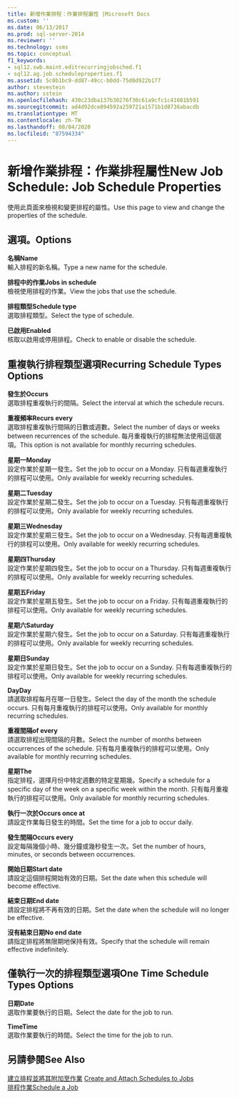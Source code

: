 ```yaml
---
title: 新增作業排程：作業排程屬性 |Microsoft Docs
ms.custom: ''
ms.date: 06/13/2017
ms.prod: sql-server-2014
ms.reviewer: ''
ms.technology: ssms
ms.topic: conceptual
f1_keywords:
- sql12.swb.maint.editrecurringjobsched.f1
- sql12.ag.job.scheduleproperties.f1
ms.assetid: 5c0b1bc9-dd87-49cc-b0dd-75d0d922b177
author: stevestein
ms.author: sstein
ms.openlocfilehash: 430c23dba137b30276f30c61a9cfc1c41681b591
ms.sourcegitcommit: ad4d92dce894592a259721a1571b1d8736abacdb
ms.translationtype: MT
ms.contentlocale: zh-TW
ms.lasthandoff: 08/04/2020
ms.locfileid: "87594334"
---
```

# <a name="new-job-schedule-job-schedule-properties"></a><span data-ttu-id="e6e27-102">新增作業排程：作業排程屬性</span><span class="sxs-lookup"><span data-stu-id="e6e27-102">New Job Schedule: Job Schedule Properties</span></span>
  <span data-ttu-id="e6e27-103">使用此頁面來檢視和變更排程的屬性。</span><span class="sxs-lookup"><span data-stu-id="e6e27-103">Use this page to view and change the properties of the schedule.</span></span>  
  
## <a name="options"></a><span data-ttu-id="e6e27-104">選項。</span><span class="sxs-lookup"><span data-stu-id="e6e27-104">Options</span></span>  
 <span data-ttu-id="e6e27-105">**名稱**</span><span class="sxs-lookup"><span data-stu-id="e6e27-105">**Name**</span></span>  
 <span data-ttu-id="e6e27-106">輸入排程的新名稱。</span><span class="sxs-lookup"><span data-stu-id="e6e27-106">Type a new name for the schedule.</span></span>  
  
 <span data-ttu-id="e6e27-107">**排程中的作業**</span><span class="sxs-lookup"><span data-stu-id="e6e27-107">**Jobs in schedule**</span></span>  
 <span data-ttu-id="e6e27-108">檢視使用排程的作業。</span><span class="sxs-lookup"><span data-stu-id="e6e27-108">View the jobs that use the schedule.</span></span>  
  
 <span data-ttu-id="e6e27-109">**排程類型**</span><span class="sxs-lookup"><span data-stu-id="e6e27-109">**Schedule type**</span></span>  
 <span data-ttu-id="e6e27-110">選取排程類型。</span><span class="sxs-lookup"><span data-stu-id="e6e27-110">Select the type of schedule.</span></span>  
  
 <span data-ttu-id="e6e27-111">**已啟用**</span><span class="sxs-lookup"><span data-stu-id="e6e27-111">**Enabled**</span></span>  
 <span data-ttu-id="e6e27-112">核取以啟用或停用排程。</span><span class="sxs-lookup"><span data-stu-id="e6e27-112">Check to enable or disable the schedule.</span></span>  
  
## <a name="recurring-schedule-types-options"></a><span data-ttu-id="e6e27-113">重複執行排程類型選項</span><span class="sxs-lookup"><span data-stu-id="e6e27-113">Recurring Schedule Types Options</span></span>  
 <span data-ttu-id="e6e27-114">**發生於**</span><span class="sxs-lookup"><span data-stu-id="e6e27-114">**Occurs**</span></span>  
 <span data-ttu-id="e6e27-115">選取排程重複執行的間隔。</span><span class="sxs-lookup"><span data-stu-id="e6e27-115">Select the interval at which the schedule recurs.</span></span>  
  
 <span data-ttu-id="e6e27-116">**重複頻率**</span><span class="sxs-lookup"><span data-stu-id="e6e27-116">**Recurs every**</span></span>  
 <span data-ttu-id="e6e27-117">選取排程重複執行間隔的日數或週數。</span><span class="sxs-lookup"><span data-stu-id="e6e27-117">Select the number of days or weeks between recurrences of the schedule.</span></span> <span data-ttu-id="e6e27-118">每月重複執行的排程無法使用這個選項。</span><span class="sxs-lookup"><span data-stu-id="e6e27-118">This option is not available for monthly recurring schedules.</span></span>  
  
 <span data-ttu-id="e6e27-119">**星期一**</span><span class="sxs-lookup"><span data-stu-id="e6e27-119">**Monday**</span></span>  
 <span data-ttu-id="e6e27-120">設定作業於星期一發生。</span><span class="sxs-lookup"><span data-stu-id="e6e27-120">Set the job to occur on a Monday.</span></span> <span data-ttu-id="e6e27-121">只有每週重複執行的排程可以使用。</span><span class="sxs-lookup"><span data-stu-id="e6e27-121">Only available for weekly recurring schedules.</span></span>  
  
 <span data-ttu-id="e6e27-122">**星期二**</span><span class="sxs-lookup"><span data-stu-id="e6e27-122">**Tuesday**</span></span>  
 <span data-ttu-id="e6e27-123">設定作業於星期二發生。</span><span class="sxs-lookup"><span data-stu-id="e6e27-123">Set the job to occur on a Tuesday.</span></span> <span data-ttu-id="e6e27-124">只有每週重複執行的排程可以使用。</span><span class="sxs-lookup"><span data-stu-id="e6e27-124">Only available for weekly recurring schedules.</span></span>  
  
 <span data-ttu-id="e6e27-125">**星期三**</span><span class="sxs-lookup"><span data-stu-id="e6e27-125">**Wednesday**</span></span>  
 <span data-ttu-id="e6e27-126">設定作業於星期三發生。</span><span class="sxs-lookup"><span data-stu-id="e6e27-126">Set the job to occur on a Wednesday.</span></span> <span data-ttu-id="e6e27-127">只有每週重複執行的排程可以使用。</span><span class="sxs-lookup"><span data-stu-id="e6e27-127">Only available for weekly recurring schedules.</span></span>  
  
 <span data-ttu-id="e6e27-128">**星期四**</span><span class="sxs-lookup"><span data-stu-id="e6e27-128">**Thursday**</span></span>  
 <span data-ttu-id="e6e27-129">設定作業於星期四發生。</span><span class="sxs-lookup"><span data-stu-id="e6e27-129">Set the job to occur on a Thursday.</span></span> <span data-ttu-id="e6e27-130">只有每週重複執行的排程可以使用。</span><span class="sxs-lookup"><span data-stu-id="e6e27-130">Only available for weekly recurring schedules.</span></span>  
  
 <span data-ttu-id="e6e27-131">**星期五**</span><span class="sxs-lookup"><span data-stu-id="e6e27-131">**Friday**</span></span>  
 <span data-ttu-id="e6e27-132">設定作業於星期五發生。</span><span class="sxs-lookup"><span data-stu-id="e6e27-132">Set the job to occur on a Friday.</span></span> <span data-ttu-id="e6e27-133">只有每週重複執行的排程可以使用。</span><span class="sxs-lookup"><span data-stu-id="e6e27-133">Only available for weekly recurring schedules.</span></span>  
  
 <span data-ttu-id="e6e27-134">**星期六**</span><span class="sxs-lookup"><span data-stu-id="e6e27-134">**Saturday**</span></span>  
 <span data-ttu-id="e6e27-135">設定作業於星期六發生。</span><span class="sxs-lookup"><span data-stu-id="e6e27-135">Set the job to occur on a Saturday.</span></span> <span data-ttu-id="e6e27-136">只有每週重複執行的排程可以使用。</span><span class="sxs-lookup"><span data-stu-id="e6e27-136">Only available for weekly recurring schedules.</span></span>  
  
 <span data-ttu-id="e6e27-137">**星期日**</span><span class="sxs-lookup"><span data-stu-id="e6e27-137">**Sunday**</span></span>  
 <span data-ttu-id="e6e27-138">設定作業於星期日發生。</span><span class="sxs-lookup"><span data-stu-id="e6e27-138">Set the job to occur on a Sunday.</span></span> <span data-ttu-id="e6e27-139">只有每週重複執行的排程可以使用。</span><span class="sxs-lookup"><span data-stu-id="e6e27-139">Only available for weekly recurring schedules.</span></span>  
  
 <span data-ttu-id="e6e27-140">**Day**</span><span class="sxs-lookup"><span data-stu-id="e6e27-140">**Day**</span></span>  
 <span data-ttu-id="e6e27-141">請選取排程每月在哪一日發生。</span><span class="sxs-lookup"><span data-stu-id="e6e27-141">Select the day of the month the schedule occurs.</span></span> <span data-ttu-id="e6e27-142">只有每月重複執行的排程可以使用。</span><span class="sxs-lookup"><span data-stu-id="e6e27-142">Only available for monthly recurring schedules.</span></span>  
  
 <span data-ttu-id="e6e27-143">**重複間隔**</span><span class="sxs-lookup"><span data-stu-id="e6e27-143">**of every**</span></span>  
 <span data-ttu-id="e6e27-144">請選取排程出現間隔的月數。</span><span class="sxs-lookup"><span data-stu-id="e6e27-144">Select the number of months between occurrences of the schedule.</span></span> <span data-ttu-id="e6e27-145">只有每月重複執行的排程可以使用。</span><span class="sxs-lookup"><span data-stu-id="e6e27-145">Only available for monthly recurring schedules.</span></span>  
  
 <span data-ttu-id="e6e27-146">**星期**</span><span class="sxs-lookup"><span data-stu-id="e6e27-146">**The**</span></span>  
 <span data-ttu-id="e6e27-147">指定排程，選擇月份中特定週數的特定星期幾。</span><span class="sxs-lookup"><span data-stu-id="e6e27-147">Specify a schedule for a specific day of the week on a specific week within the month.</span></span> <span data-ttu-id="e6e27-148">只有每月重複執行的排程可以使用。</span><span class="sxs-lookup"><span data-stu-id="e6e27-148">Only available for monthly recurring schedules.</span></span>  
  
 <span data-ttu-id="e6e27-149">**執行一次於**</span><span class="sxs-lookup"><span data-stu-id="e6e27-149">**Occurs once at**</span></span>  
 <span data-ttu-id="e6e27-150">請設定作業每日發生的時間。</span><span class="sxs-lookup"><span data-stu-id="e6e27-150">Set the time for a job to occur daily.</span></span>  
  
 <span data-ttu-id="e6e27-151">**發生間隔**</span><span class="sxs-lookup"><span data-stu-id="e6e27-151">**Occurs every**</span></span>  
 <span data-ttu-id="e6e27-152">設定每隔幾個小時、幾分鐘或幾秒發生一次。</span><span class="sxs-lookup"><span data-stu-id="e6e27-152">Set the number of hours, minutes, or seconds between occurrences.</span></span>  
  
 <span data-ttu-id="e6e27-153">**開始日期**</span><span class="sxs-lookup"><span data-stu-id="e6e27-153">**Start date**</span></span>  
 <span data-ttu-id="e6e27-154">請設定這個排程開始有效的日期。</span><span class="sxs-lookup"><span data-stu-id="e6e27-154">Set the date when this schedule will become effective.</span></span>  
  
 <span data-ttu-id="e6e27-155">**結束日期**</span><span class="sxs-lookup"><span data-stu-id="e6e27-155">**End date**</span></span>  
 <span data-ttu-id="e6e27-156">請設定排程將不再有效的日期。</span><span class="sxs-lookup"><span data-stu-id="e6e27-156">Set the date when the schedule will no longer be effective.</span></span>  
  
 <span data-ttu-id="e6e27-157">**沒有結束日期**</span><span class="sxs-lookup"><span data-stu-id="e6e27-157">**No end date**</span></span>  
 <span data-ttu-id="e6e27-158">請指定排程將無限期地保持有效。</span><span class="sxs-lookup"><span data-stu-id="e6e27-158">Specify that the schedule will remain effective indefinitely.</span></span>  
  
## <a name="one-time-schedule-types-options"></a><span data-ttu-id="e6e27-159">僅執行一次的排程類型選項</span><span class="sxs-lookup"><span data-stu-id="e6e27-159">One Time Schedule Types Options</span></span>  
 <span data-ttu-id="e6e27-160">**日期**</span><span class="sxs-lookup"><span data-stu-id="e6e27-160">**Date**</span></span>  
 <span data-ttu-id="e6e27-161">選取作業要執行的日期。</span><span class="sxs-lookup"><span data-stu-id="e6e27-161">Select the date for the job to run.</span></span>  
  
 <span data-ttu-id="e6e27-162">**Time**</span><span class="sxs-lookup"><span data-stu-id="e6e27-162">**Time**</span></span>  
 <span data-ttu-id="e6e27-163">選取作業要執行的時間。</span><span class="sxs-lookup"><span data-stu-id="e6e27-163">Select the time for the job to run.</span></span>  
  
## <a name="see-also"></a><span data-ttu-id="e6e27-164">另請參閱</span><span class="sxs-lookup"><span data-stu-id="e6e27-164">See Also</span></span>  
 <span data-ttu-id="e6e27-165">[建立排程並將其附加至作業](create-and-attach-schedules-to-jobs.md) </span><span class="sxs-lookup"><span data-stu-id="e6e27-165">[Create and Attach Schedules to Jobs](create-and-attach-schedules-to-jobs.md) </span></span>  
 [<span data-ttu-id="e6e27-166">排程作業</span><span class="sxs-lookup"><span data-stu-id="e6e27-166">Schedule a Job</span></span>](schedule-a-job.md)  
  
  
